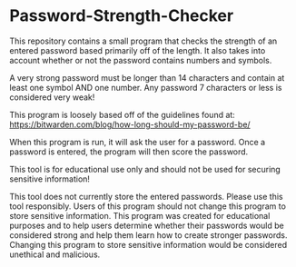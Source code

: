 # Password-Strength-Checker
This repository contains a small program that checks the strength of an entered password based primarily off of the length. It also takes into account whether or not the password contains numbers and symbols.

A very strong password must be longer than 14 characters and contain at least one symbol AND one number. Any password 7 characters or less is considered very weak!

This program is loosely based off of the guidelines found at: https://bitwarden.com/blog/how-long-should-my-password-be/

When this program is run, it will ask the user for a password. Once a password is entered, the program will then score the password.

This tool is for educational use only and should not be used for securing sensitive information!

This tool does not currently store the entered passwords. Please use this tool responsibly. Users of this program should not change this program to store sensitive information. This program was created for educational purposes and to help users determine whether their passwords would be considered strong and help them learn how to create stronger passwords. Changing this program to store sensitive information would be considered unethical and malicious.

